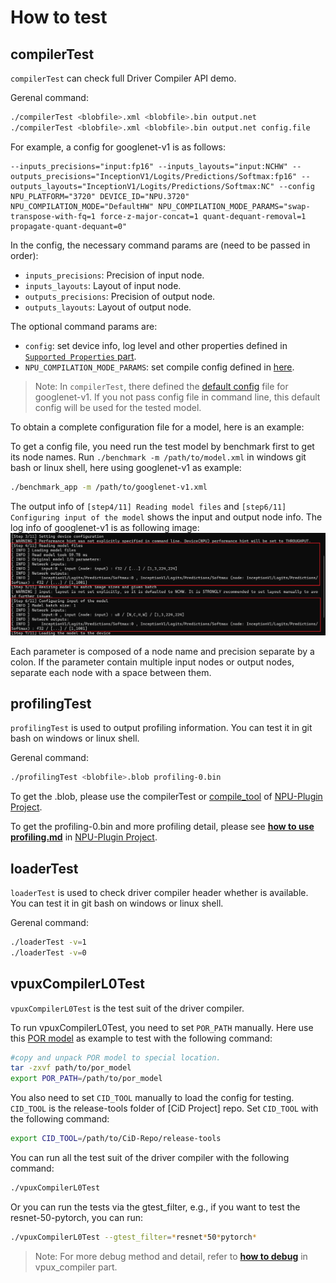 # How to test

## compilerTest

`compilerTest` can check full Driver Compiler API demo.

Gerenal command:
```bash
./compilerTest <blobfile>.xml <blobfile>.bin output.net
./compilerTest <blobfile>.xml <blobfile>.bin output.net config.file
```

For example, a config for googlenet-v1 is as follows:
```
--inputs_precisions="input:fp16" --inputs_layouts="input:NCHW" --outputs_precisions="InceptionV1/Logits/Predictions/Softmax:fp16" --outputs_layouts="InceptionV1/Logits/Predictions/Softmax:NC" --config NPU_PLATFORM="3720" DEVICE_ID="NPU.3720" NPU_COMPILATION_MODE="DefaultHW" NPU_COMPILATION_MODE_PARAMS="swap-transpose-with-fq=1 force-z-major-concat=1 quant-dequant-removal=1 propagate-quant-dequant=0"
```

In the config, the necessary command params are (need to be passed in order):
- `inputs_precisions`: Precision of input node.
- `inputs_layouts`: Layout of input node.
- `outputs_precisions`: Precision of output node.
- `outputs_layouts`: Layout of output node.

The optional command params are:
- `config`: set device info, log level and other properties defined in [`Supported Properties` part](https://github.com/openvinotoolkit/openvino/blob/master/src/plugins/intel_npu/README.md#supported-properties).
- `NPU_COMPILATION_MODE_PARAMS`: set compile config defined in [here](../../../src/vpux_compiler/include/vpux/compiler/core/pipelines_options.hpp).

>Note: In `compilerTest`, there defined the [default config](https://github.com/openvinotoolkit/npu_compiler.git/blob/master/src/vpux_driver_compiler/test/compilerTest.c#L231) file for googlenet-v1. If you not pass config file in command line, this default config will be used for the tested model.

To obtain a complete configuration file for a model, here is an example:

To get a config file, you need run the test model by benchmark first to get its node names. Run `./benchmark -m /path/to/model.xml` in windows git bash or linux shell, here using googlenet-v1 as example:
```bash
./benchmark_app -m /path/to/googlenet-v1.xml
```
The output info of `[step4/11] Reading model files` and `[step6/11] Configuring input of the model` shows the input and output node info. The log info of googlenet-v1 is as following image:
    ![alt text](./imgs/image_config.png)

Each parameter is composed of a node name and precision separate by a colon. If the parameter contain multiple input nodes or output nodes, separate each node with a space between them.

## profilingTest

`profilingTest` is used to output profiling information. You can test it in git bash on windows or linux shell.

Gerenal command:
```bash
./profilingTest <blobfile>.blob profiling-0.bin
```

To get the <blobfile>.blob,  please use the compilerTest or [compile_tool](https://github.com/openvinotoolkit/npu_compiler.git/tree/master/tools/compile_tool) of [NPU-Plugin Project].

To get the profiling-0.bin and more profiling detail, please see **[how to use profiling.md](../../../guides/how-to-use-profiling.md)** in [NPU-Plugin Project].


## loaderTest

`loaderTest` is used to check driver compiler header whether is available. You can test it in git bash on windows or linux shell.

Gerenal command:
```bash
./loaderTest -v=1
./loaderTest -v=0
```


## vpuxCompilerL0Test

`vpuxCompilerL0Test` is the test suit of the driver compiler.

To run vpuxCompilerL0Test, you need to set `POR_PATH` manually. Here use this [POR model](https://af01p-ir.devtools.intel.com/artifactory/ir-public-models-ir-local/20230703_vpu-models-mtl-por-ir_v11_ov_2023.0.0-10926-b4452d56304.tar.gz) as example to test with the following command:

```bash
#copy and unpack POR model to special location.
tar -zxvf path/to/por_model
export POR_PATH=/path/to/por_model
```

You also need to set `CID_TOOL` manually to load the config for testing. `CID_TOOL` is the release-tools folder of [CiD Project] repo. Set `CID_TOOL` with the following command:
```bash
export CID_TOOL=/path/to/CiD-Repo/release-tools
```

You can run all the test suit of the driver compiler with the following command:
```bash
./vpuxCompilerL0Test
```
Or you can run the tests via the gtest_filter, e.g., if you want to test the resnet-50-pytorch, you can run:
```bash
./vpuxCompilerL0Test --gtest_filter=*resnet*50*pytorch*
```


>Note: For more debug method and detail, refer to **[how to debug](../../vpux_compiler/docs/guides/how_to_debug.md)** in vpux_compiler part.


[OpenVINO Project]: https://github.com/openvinotoolkit/openvino
[NPU-Plugin Project]: https://github.com/openvinotoolkit/npu_compiler.git
